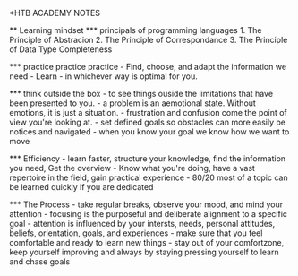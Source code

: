 *HTB ACADEMY NOTES

** Learning mindset
   *** principals of programming languages
      1. The Principle of Abstracion 
      2. The Principle of Correspondance
      3. The Principle of Data Type Completeness

   *** practice practice practice
      - Find, choose, and adapt the information we need
      - Learn - in whichever way is optimal for you.

   *** think outside the box
       - to see things ouside the limitations that have been presented to you.
       - a problem is an aemotional state. Without emotions, it is just a situation.
       - frustration and confusion come the point of view you're looking at.
       - set defined goals so obstacles can more easily be notices and navigated
       - when you know your goal we know how we want to move
  
   *** Efficiency
       - learn faster, structure your knowledge, find the information you need, Get the overview
       - Know what you're doing, have a vast repertoire in the field, gain practical experience
       - 80/20 most of a topic can be learned quickly if you are dedicated


   *** The Process
       - take regular breaks, observe your mood, and mind your attention
       - focusing is the purposeful and deliberate alignment to a specific goal
       - attention is influenced by your intersts, needs, personal attitudes, beliefs, orientation, goals, and experiences
       - make sure that you feel comfortable and ready to learn new things
       - stay out of your comfortzone, keep yourself improving and always by staying pressing yourself to learn and chase goals

